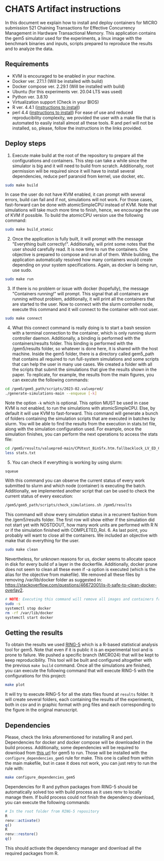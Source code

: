 # CHATS Artifact instructions
In this document we explain how to install and deploy containers for MICRO submission 521 Chaining Transactions for Effective Concurrency Management in Hardware Transactional Memory. This application contains the gem5 simulator used for the experiments, a linux image with the benchmark binaries and inputs, scripts prepared to reproduce the results and to analyze the data.

## Requirements
- KVM is encouraged to be enabled in your machine.
- Docker ver. 27.1.1 (Will be installed with build)
- Docker compose ver. 2.29.1 (Will be installed with build)
- Ubuntu (for this experiments ver. 20.04 LTS was used)
- Python ver. 3.8.10
- Virtualization support (Check in your BIOS)
- R ver. 4.4.1 ([instructions to install](https://cran.r-project.org/bin/linux/ubuntu/fullREADME.html))
- perl 4.4 ([instructions to install](https://ultahost.com/knowledge-base/install-perl-ubuntu/))
For ease of use and reduced reproducibility complexity, we provided the user with a make file that is automated to easily install almost all these tools.
R and perl will not be installed, so, please, follow the instructions in the links provided.

## Deploy steps
1. Execute make build at the root of the repository to prepare all the configurations and containers. This step can take a while since the simulator is big and it will need to build from scratch. Additionally, root permission will be required since it will have to install several dependencies, reduce perf paranoid from kernel, use docker, etc.
~~~bash
sudo make build
~~~
In case the user do not have KVM enabled, it can prompt with several errors, build can fail and if not, simulations will not work. For those cases, fast-forward can be done with atomicSimpleCPU instead of KVM. Note that simulations will take much more time to finish, hence, we encourage the use of KVM if possible. To build the atomicCPU version use the following command:
~~~bash
sudo make build_atomic
~~~
2. Once the application is fully built, it will prompt with the message "Everything built correctly!". Additionally, will print some notes that the user should carefully read. It is now time to run the containers. One objective is prepared to compose and run all of them. While building, the application automatically resolved how many containers would create depending on your system specifications. Again, as docker is being run, use sudo.
~~~bash
sudo make run
~~~
3. If there is no problem or issue with docker (hopefully), the message "Containers running!" will prompt. This signal that all containers are running without problem, additionally, it will print all the containers that are started to the user.
Now to connect with the slurm controller node, execute this command and it will connect to the container with root user.
~~~bash
sudo make connect
~~~
4. What this connect command is really doing is to start a bash session with a terminal connection to the container, which is only running slurm controller daemon. Additionally, a binding is performed with the containers/results folder. This binding is performed with the /gem5/results folder, so whatever is done here, it is shared with the host machine.
Inside the gem5 folder, there is a directory called gem5_path that contains all required to run full-system simulations and some scripts that can help the user in many use cases. We created a folder with all the scripts that submit the simulations that give the results shown in the paper. To replicate, for example, the results from the main figures, you can execute the following commands:
~~~bash
cd /gem5/gem5_path/scripts/2023-02.valuepred/
./generate-simulations-main --enqueue [-k]
~~~
Note the option ```-k``` which is optional. This option MUST be used in case KVM is not enabled, to run the simulations with atomicSimpleCPU. Else, by default it will use KVM to fast-forward.
This command will generate a bunch of folders containing the simulation scripts that are executed in batches by slurm. You will be able to find the results from the execution in stats.txt file, along with the simulation configuration used. For example, once the simulation finishes, you can perform the next operations to access the stats file:
~~~bash
cd /gem5/results/valuepred-main/CPUtest_BinSfx.htm.fallbacklock_LV_ED_CRrw_RSL0Ev_RSPrec_L0Repl_L1Repl_RldStale_DwnG_Rtry6_Pflt/stamp.genome/0
less stats.txt
~~~
5. You can check if everything is working by using slurm:
~~~bash
squeue
~~~
With this command you can observe the current status of every work submitted to slurm and which node (container) is executing the batch.
Additionally, we implemented another script that can be used to check the current status of every execution:
~~~bash
/gem5/gem5_path/scripts/check_simulations.sh /gem5/results
~~~
This command will show every simulation status in a recurrent fashion from the /gem5/results folder. The first row will show either if the simulation did not start yet with NOSTDOUT, how many work units are performed with R N or if the simulation finished with COMPLETED_RoI.
6. As last point, you probably will want to close all the containers. We included an objective with make that do everything for the user.
~~~bash
sudo make clean
~~~
Nevertheless, for unknown reasons for us, docker seems to allocate space in disk for every build of a layer in the dockerfile. Additionally, docker prune does not seem to clean all these even if -a option is executed (which is the alias for the objective from makefile). We removed all these files by removing /var/lib/docker folder as suggested in: https://stackoverflow.com/questions/46672001/is-it-safe-to-clean-docker-overlay2.
~~~bash
# NOTE: Executing this command will remove all images and containers from your docker environment. BE CAUTIOUS and acknowledge this fact
sudo -s
systemctl stop docker
rm -rf /var/lib/docker
systemctl start docker
~~~
## Getting the results
To obtain the results we used [RING-5](https://github.com/nikiitin/RING-5.git) which is a R-based statistical analysis tool for gem5. Note that even if it is public it is an experimental tool and is prone to failure. We pushed a specific branch (MICRO24) that will be kept to keep reproducibility. This tool will be built and configured altogether with the previous ```make build``` command.
Once all the simulations are finished, you can execute the following command that will execute RING-5 with the configurations for this project:
~~~bash
make plot
~~~
It will try to execute RING-5 for all the stats files found at ```results``` folder. It will create several folders, each containing the results of the experiments, both in csv and in graphic format with png files and each corresponding to the figure in the original manuscript.

## Dependencies
Please, check the links aforementioned for installing R and perl. Dependencies for docker and docker compose will be downloaded in the build process. Additionally, some dependencies will be required to download from [this url](https://univmurcia-my.sharepoint.com/:u:/g/personal/victor_nicolasc_um_es/EZ4ZYu33sepFsx3oHpQhw2ABQ1OHGb4ZQ8jT77JXG-Objg?e=Tqv8UA&download=1) for gem5 to run. Those will be installed with the ```configure_dependencies_gem5``` rule for make. This one is called from within the main makefile, but in case it does not work, you can just retry to run the rule with:
~~~bash
make configure_dependencies_gem5
~~~
Dependencies for R and python packages from RING-5 should be automatically solved too with build process as it uses renv to locally manage them. If build process could not finish the dependency download, you can execute the following commands:
~~~R
# In the root folder from RING-5 repository
R
renv::activate()
q()
R
renv::restore()
q()
~~~
This should activate the dependency manager and download all the required packages from R.